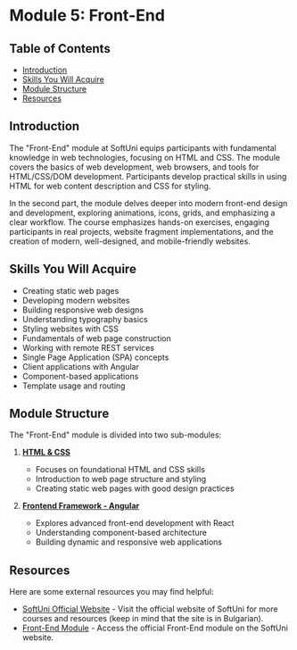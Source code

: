 # Module 5: Front-End

## Table of Contents

- [Introduction](#introduction)
- [Skills You Will Acquire](#skills-you-will-acquire)
- [Module Structure](#module-structure)
- [Resources](#resources)

## Introduction

The "Front-End" module at SoftUni equips participants with fundamental knowledge in web technologies, focusing on HTML and CSS.
The module covers the basics of web development, web browsers, and tools for HTML/CSS/DOM development. Participants develop practical
skills in using HTML for web content description and CSS for styling.

In the second part, the module delves deeper into modern front-end design and development, exploring animations, icons, grids, and
emphasizing a clear workflow. The course emphasizes hands-on exercises, engaging participants in real projects, website fragment
implementations, and the creation of modern, well-designed, and mobile-friendly websites.

## Skills You Will Acquire

- Creating static web pages
- Developing modern websites
- Building responsive web designs
- Understanding typography basics
- Styling websites with CSS
- Fundamentals of web page construction
- Working with remote REST services
- Single Page Application (SPA) concepts
- Client applications with Angular
- Component-based applications
- Template usage and routing

## Module Structure

The "Front-End" module is divided into two sub-modules:

1. [**HTML & CSS**](1-HTML-and-CSS/README.md)

   - Focuses on foundational HTML and CSS skills
   - Introduction to web page structure and styling
   - Creating static web pages with good design practices

2. [**Frontend Framework - Angular**](2-Angular/README.md)
   - Explores advanced front-end development with React
   - Understanding component-based architecture
   - Building dynamic and responsive web applications

## Resources

Here are some external resources you may find helpful:

- [SoftUni Official Website](https://softuni.bg/) - Visit the official website of SoftUni for more courses and resources (keep in mind that the site is in Bulgarian).
- [Front-End Module](https://softuni.bg/modules/123/front-end/1308) - Access the official Front-End module on the SoftUni website.
